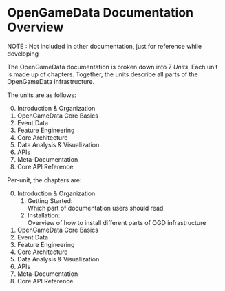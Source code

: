 # OpenGameData Documentation Overview

NOTE : Not included in other documentation, just for reference while developing

The OpenGameData documentation is broken down into 7 *Units*.
Each unit is made up of chapters.
Together, the units describe all parts of the OpenGameData infrastructure.

The units are as follows:

0. Introduction & Organization
1. OpenGameData Core Basics
2. Event Data
3. Feature Engineering
4. Core Architecture
5. Data Analysis & Visualization
6. APIs
7. Meta-Documentation
8. Core API Reference

Per-unit, the chapters are:

0. Introduction & Organization
    1. Getting Started:  
        Which part of documentation users should read
    2. Installation:  
        Overview of how to install different parts of OGD infrastructure
1. OpenGameData Core Basics
2. Event Data
3. Feature Engineering
4. Core Architecture
5. Data Analysis & Visualization
6. APIs
7. Meta-Documentation
8. Core API Reference